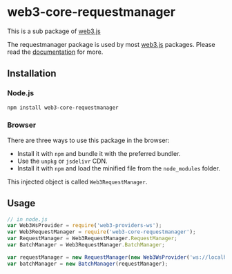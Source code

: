 # web3-core-requestmanager

This is a sub package of [web3.js][repo]

The requestmanager package is used by most [web3.js][repo] packages.
Please read the [documentation][docs] for more.

## Installation

### Node.js

```bash
npm install web3-core-requestmanager
```

### Browser

There are three ways to use this package in the browser:

- Install it with ``npm`` and bundle it with the preferred bundler.
- Use the ``unpkg`` or ``jsdelivr`` CDN.
- Install it with ``npm`` and load the minified file from the ``node_modules`` folder.

This injected object is called `Web3RequestManager`.


## Usage

```js
// in node.js
var Web3WsProvider = require('web3-providers-ws');
var Web3RequestManager = require('web3-core-requestmanager');
var RequestManager = Web3RequestManager.RequestManager;
var BatchManager = Web3RequestManager.BatchManager;

var requestManager = new RequestManager(new Web3WsProvider('ws://localhost:8546'));
var batchManager = new BatchManager(requestManager);
```


[docs]: http://web3js.readthedocs.io/en/1.0/
[repo]: https://github.com/ethereum/web3.js


